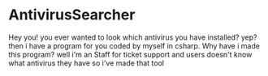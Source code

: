 # AntivirusSearcher
Hey you! you ever wanted to look which antivirus you have installed?    yep?     then i have a program for you coded by myself in csharp.      Why have i made this program? well i'm an Staff for ticket support and users doesn't know what antivirus they have so i've made that tool

